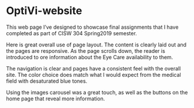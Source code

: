 # OptiVi-website

This web page I’ve designed to showcase final assignments that I have completed as part of CISW 304 Spring2019 semester. 

Here is great overall use of page layout. The content is clearly laid out and the pages are responsive. As the page scrolls down, 
the reader is introduced to ore information about the Eye Care availability to them.

The navigation is clear and pages have a consistent feel with the overall site. The color choice does match what I would expect from
the medical field with desaturated blue tones.

Using the images carousel was a great touch, as well as the buttons on the home page that reveal more information.
